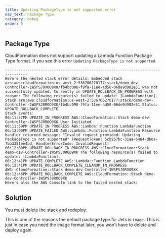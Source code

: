 ```yaml
---
title: Updating PackageType is not supported error
nav_text: Package Type
category: debug
order: 5
---
```


## Package Type

CloudFormation does not support updating a Lambda Function Package Type format. If you see this error `Updating PackageType is not supported`.

    --------------------------------------------------------------------------------
    Here's the nested stack error details: Embedded stack arn:aws:cloudformation:us-west-2:536766270177:stack/demo-dev-Controller-1WSPSJ0ROO9XK/fb4bc090-f9fa-11ee-ad50-06de9d982e51 was not successfully updated. Currently in UPDATE_ROLLBACK_IN_PROGRESS with reason: The following resource(s) failed to update: [LambdaFunction].
    Stack arn:aws:cloudformation:us-west-2:536766270177:stack/demo-dev-Controller-1WSPSJ0ROO9XK/fb4bc090-f9fa-11ee-ad50-06de9d982e51 Status: UPDATE_ROLLBACK_COMPLETE
    Stack events:
    06:11:57PM UPDATE_IN_PROGRESS AWS::CloudFormation::Stack demo-dev-Controller-1WSPSJ0ROO9XK User Initiated
    06:11:59PM UPDATE_IN_PROGRESS AWS::Lambda::Function LambdaFunction
    06:12:00PM UPDATE_FAILED AWS::Lambda::Function LambdaFunction Resource handler returned message: "Invalid request provided: Updating PackageType is not supported" (RequestToken: 5cb957bc-31aa-6484-db0a-7bb3351ee4bd, HandlerErrorCode: InvalidRequest)
    06:12:00PM UPDATE_ROLLBACK_IN_PROGRESS AWS::CloudFormation::Stack demo-dev-Controller-1WSPSJ0ROO9XK The following resource(s) failed to update: [LambdaFunction].
    06:12:41PM UPDATE_COMPLETE AWS::Lambda::Function LambdaFunction
    06:12:41PM UPDATE_ROLLBACK_COMPLETE_CLEANUP_IN_PROGRESS AWS::CloudFormation::Stack demo-dev-Controller-1WSPSJ0ROO9XK
    06:12:46PM UPDATE_ROLLBACK_COMPLETE AWS::CloudFormation::Stack demo-dev-Controller-1WSPSJ0ROO9XK
    Here's also the AWS Console link to the failed nested stack:

## Solution

You must delete the stack and redeploy.

This is one of the reasons the default package type for Jets is `image`. This is just in case you need the image format later, you won't have to delete and deploy again.
